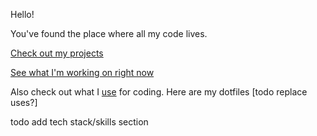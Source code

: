 Hello!

You've found the place where all my code lives.

[Check out my projects](https://github.com/griffinht?tab=repositories)

[See what I'm working on right now](https://github.com/users/griffinht/projects/3)

Also check out what I [use](https://notes.griffinht.com/uses) for coding. Here are my dotfiles [todo replace uses?]

<!--
todo page view analytics!
todo now page
(todo add ur pfp to this page) [inspiration](https://zzetao.github.io/awesome-github-profile/)
https://github.com/guilyx commit stats
https://github.com/JessicaLim8 word cloud
-->

todo add tech stack/skills section
